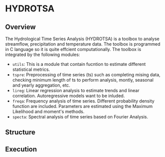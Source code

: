# HYDROTSA
## Overview
The Hydrological Time Series Analysis (HYDROTSA) is a toolbox to analyse streamflow, precipitation and temperature data. The toolbox is programmed in C language so it is quite effcient computationally. The toolbox is integrated by the following modules:

- `utils`: This is a module that contain fucntion to estimate different statistical metrics.
- `tspre`: Preprocessing of time series (ts) such as completing mising data, checking minimum length of ts to perform analysis, montly, seasonal and yearly aggregation, etc.  
- `lireg`: Linear regression analysis to estimate trends and linear correlation. Autoregressive models want to be inluded.
- `freqa`: Frequency analysis of time series. Different probability density function are included. Parameters are estimated using the Maximum Likelihood and moment's methods.
- `specta`: Spectral analysis of time series based on Fourier Analysis.

## Structure

## Execution


